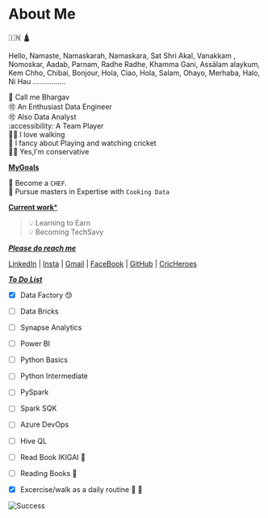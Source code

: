 
# About Me

🇮🇳 🛕

Hello, Namaste, Namaskarah, Namaskara, Sat Shri Akal, Vanakkam , Nomoskar, Aadab, Parnam, Radhe Radhe, Khamma Gani, Assālam alaykum, Kem Chho, Chibai, Bonjour, Hola, Ciao, Hola, Salam, Ohayo, Merhaba, Halo, Ni Hau ................

  
 📢 Call me Bhargav   
 🉑 An Enthusiast Data Engineer   
 🉑 Also Data Analyst  
 :accessibility: A Team Player  
 🏃‍♂️ I love walking    
 🏏 I fancy about Playing and watching cricket  
 👱‍♂️ Yes,I'm conservative     



<ins>**MyGoals**</ins>  

🥅 Become a `CHEF`.  
🥅 Pursue masters in Expertise with `Cooking Data`                               

      



<ins>**Current work***</ins>    

> 💡 Learning to Earn    
> 💡 Becoming TechSavy
>   
 




  
<ins>***Please do reach me***</ins>

[LinkedIn][L1] | [Insta][IG] | [Gmail][G1] | [FaceBook][Fb] | [GitHub][GH] | [CricHeroes][CH]         





    
<ins>***To Do List***</ins>            

- [x] Data Factory 😓
- [ ] Data Bricks
- [ ] Synapse Analytics
- [ ] Power BI
- [ ] Python Basics
- [ ] Python Intermediate
- [ ] PySpark
- [ ] Spark SQK
- [ ] Azure DevOps
- [ ] Hive QL 
- [ ] Read Book IKIGAI 📖
- [ ] Reading Books 📖
- [x] Excercise/walk as a daily routine 🥇 🏃










![Success](https://www.scrolldroll.com/wp-content/uploads/2020/01/APJ-Abdul-Kalam-Quotes-8.jpg)




[Below are the Links invisible used in above link references, This is also comment]: #

[L1]: https://github.com/Bhargav-ehub
[IG]: https://github.com/Bhargav-ehub
[G1]: ebreddy1997@gmail.com
[Fb]: https://github.com/Bhargav-ehub
[GH]: https://github.com/Bhargav-ehub
[CH]: https://cricheroes.com/player-profile/23878072/bhargav/matches  

